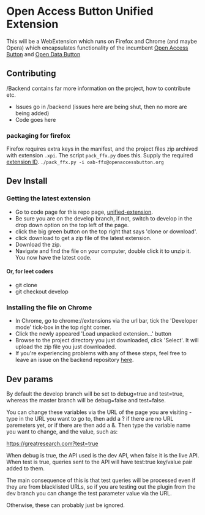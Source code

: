 Open Access Button Unified Extension
===============

This will be a WebExtension which runs on Firefox and Chrome (and maybe Opera) which encapsulates functionality of the incumbent [Open Access Button](https://github.com/OAButton/oab-chromeaddon) and [Open Data Button](https://github.com/OAButton/odb-chromeaddon)

## Contributing

/Backend contains far more information on the project, how to contribute etc. 

* Issues go in /backend (issues here are being shut, then no more are being added)
* Code goes here

### packaging for firefox

Firefox requires extra keys in the manifest, and the project files zip archived with extension ```.xpi```. The script ```pack_ffx.py``` does this. Supply the required [extension ID](https://developer.mozilla.org/en-US/Add-ons/Install_Manifests#id).
```./pack_ffx.py -i oab-ffx@openaccessbutton.org```

## Dev Install

### Getting the latest extension

* Go to code page for this repo page, [unified-extension](https://github.com/meganwaps/unified-extension/). 
* Be sure you are on the develop branch, if not, switch to develop in the drop down option on the top left of the page.
* click the big green button on the top right that says 'clone or download'.
* click download to get a zip file of the latest extension.
* Download the zip.
* Navigate and find the file on your computer, double click it to unzip it. You now have the latest code.

#### Or, for leet coders

* git clone
* git checkout develop

### Installing the file on Chrome

* In Chrome, go to chrome://extensions via the url bar, tick the 'Developer mode' tick-box in the top right corner.
* Click the newly appeared 'Load unpacked extension...' button
* Browse to the project directory you just downloaded, click 'Select'. It will upload the zip file you just downloaded. 
* If you're experiencing problems with any of these steps, feel free to leave an issue on the backend repository [here](https://github.com/OAButton/backend/issues/new). 
 
## Dev params

By default the develop branch will be set to debug=true and test=true, whereas the master branch will be 
debug=false and test=false.

You can change these variables via the URL of the page you are visiting - type in the URL you want to go to, then add a ? if there are no URL paremeters yet, or if there are then add a &. Then type the variable name you want to change, and the value, such as:

https://greatresearch.com?test=true

When debug is true, the API used is the dev API, when false it is the live API. 
When test is true, queries sent to the API will have test:true key/value pair added to them. 

The main consequence of this is that test queries will be processed even if they are from blacklisted URLs, so if you are testing out the plugin from the dev branch you can change the test parameter value via the URL.

Otherwise, these can probably just be ignored.







